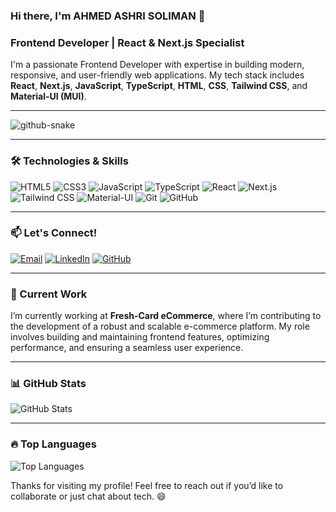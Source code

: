 ### Hi there, I'm AHMED ASHRI SOLIMAN 👋

### Frontend Developer | React & Next.js Specialist

I'm a passionate Frontend Developer with expertise in building modern, responsive, and user-friendly web applications. My tech stack includes **React**, **Next.js**, **JavaScript**, **TypeScript**, **HTML**, **CSS**, **Tailwind CSS**, and **Material-UI (MUI)**.

---

<picture  align="center">
  <source media="(prefers-color-scheme: dark)" srcset="https://raw.githubusercontent.com/tobiasmeyhoefer/tobiasmeyhoefer/output/github-snake-dark.svg" />
  <source media="(prefers-color-scheme: light)" srcset="https://raw.githubusercontent.com/tobiasmeyhoefer/tobiasmeyhoefer/output/github-snake.svg" />
  <img alt="github-snake" src="https://raw.githubusercontent.com/tobiasmeyhoefer/tobiasmeyhoefer/output/github-snake.svg" />
</picture>

---

### 🛠️ Technologies & Skills

![HTML5](https://img.shields.io/badge/HTML5-E34F26?style=for-the-badge&logo=html5&logoColor=white)
![CSS3](https://img.shields.io/badge/CSS3-1572B6?style=for-the-badge&logo=css3&logoColor=white)
![JavaScript](https://img.shields.io/badge/JavaScript-F7DF1E?style=for-the-badge&logo=javascript&logoColor=black)
![TypeScript](https://img.shields.io/badge/TypeScript-3178C6?style=for-the-badge&logo=typescript&logoColor=white)
![React](https://img.shields.io/badge/React-61DAFB?style=for-the-badge&logo=react&logoColor=black)
![Next.js](https://img.shields.io/badge/Next.js-000000?style=for-the-badge&logo=next.js&logoColor=white)
![Tailwind CSS](https://img.shields.io/badge/Tailwind_CSS-06B6D4?style=for-the-badge&logo=tailwind-css&logoColor=white)
![Material-UI](https://img.shields.io/badge/Material_UI-0081CB?style=for-the-badge&logo=mui&logoColor=white)
![Git](https://img.shields.io/badge/Git-F05032?style=for-the-badge&logo=git&logoColor=white)
![GitHub](https://img.shields.io/badge/GitHub-181717?style=for-the-badge&logo=github&logoColor=white)

---

### 📫 Let's Connect!

[![Email](https://img.shields.io/badge/Email-D14836?style=for-the-badge&logo=gmail&logoColor=white)](mailto:ahmadsoliman283@gmail.com)
[![LinkedIn](https://img.shields.io/badge/LinkedIn-0A66C2?style=for-the-badge&logo=linkedin&logoColor=white)](https://www.linkedin.com/in/ahmed-soliman-1334b116a)
[![GitHub](https://img.shields.io/badge/GitHub-181717?style=for-the-badge&logo=github&logoColor=white)](https://github.com/A7madSoliman)

---

### 💼 Current Work

I’m currently working at **Fresh-Card eCommerce**, where I’m contributing to the development of a robust and scalable e-commerce platform. My role involves building and maintaining frontend features, optimizing performance, and ensuring a seamless user experience.

---

### 📊 GitHub Stats 

  ![GitHub Stats](https://github-readme-stats.vercel.app/api?username=A7madSoliman&show_icons=true&theme=dark)

---

### 🔥 Top Languages
  ![Top Languages](https://github-readme-stats.vercel.app/api/top-langs/?username=A7madSoliman&layout=compact&theme=dark)























































 
Thanks for visiting my profile! Feel free to reach out if you’d like to collaborate or just chat about tech. 😄
